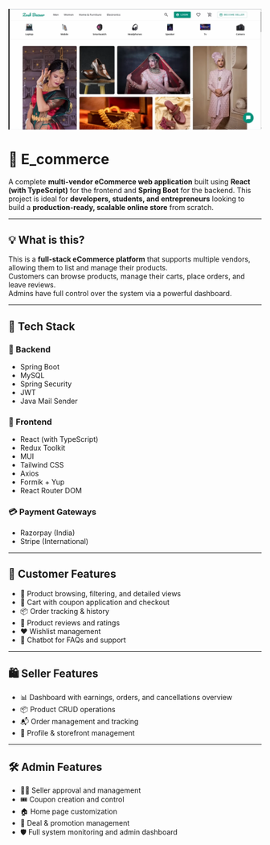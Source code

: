 
![multi-vendor eCommerce web application](E_Com.png)

# 🛒 E_commerce

A complete **multi-vendor eCommerce web application** built using **React (with TypeScript)** for the frontend and **Spring Boot** for the backend. This project is ideal for **developers, students, and entrepreneurs** looking to build a **production-ready, scalable online store** from scratch.

---

## 💡 What is this?

This is a **full-stack eCommerce platform** that supports multiple vendors, allowing them to list and manage their products.  
Customers can browse products, manage their carts, place orders, and leave reviews.  
Admins have full control over the system via a powerful dashboard.

---

## 🚀 Tech Stack

### 🔧 Backend
- Spring Boot  
- MySQL  
- Spring Security  
- JWT  
- Java Mail Sender  

### 🎨 Frontend
- React (with TypeScript)  
- Redux Toolkit  
- MUI  
- Tailwind CSS  
- Axios  
- Formik + Yup  
- React Router DOM  

### 💳 Payment Gateways
- Razorpay (India)  
- Stripe (International)  

---

## 👤 Customer Features

- 🔎 Product browsing, filtering, and detailed views  
- 🛒 Cart with coupon application and checkout  
- 📦 Order tracking & history  
- 📝 Product reviews and ratings  
- ❤️ Wishlist management  
- 🤖 Chatbot for FAQs and support  

---

## 🛍️ Seller Features

- 📊 Dashboard with earnings, orders, and cancellations overview  
- 📦 Product CRUD operations  
- 📬 Order management and tracking  
- 🧾 Profile & storefront management  

---

## 🛠️ Admin Features

- 🧑‍💼 Seller approval and management  
- 🎟️ Coupon creation and control  
- 🏠 Home page customization  
- 💬 Deal & promotion management  
- 🛡️ Full system monitoring and admin dashboard  
